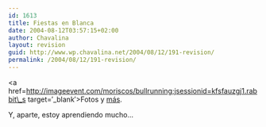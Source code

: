 ```yaml
---
id: 1613
title: Fiestas en Blanca
date: 2004-08-12T03:57:15+02:00
author: Chavalina
layout: revision
guid: http://www.wp.chavalina.net/2004/08/12/191-revision/
permalink: /2004/08/12/191-revision/
---
```

<a href=http://imageevent.com/moriscos/bullrunning;jsessionid=kfsfauzgj1.rabbit\_s target=&prime;\_blank&prime;>Fotos</a> y <a href=http://www.blanca.es/fiestas/encierro/encierro1.htm target=&prime;_blank&prime;>más</a>.

Y, aparte, estoy aprendiendo mucho…